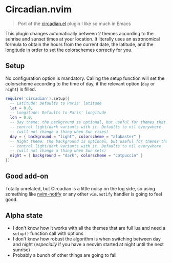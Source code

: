 <!--
SPDX-FileCopyrightText: 2023 Gerry Agbobada <git@gagbo.net>

SPDX-License-Identifier: CC0-1.0
-->

# Circadian.nvim

> Port of the [circadian.el](https://github.com/guidoschmidt/circadian.el) plugin
  I like so much in Emacs


This plugin changes automatically between 2 themes according to the sunrise and
sunset times at your location. It literally uses an astronomical formula to
obtain the hours from the current date, the latitude, and the longitude in order
to set the colorschemes correctly for you.

## Setup

No configuration option is mandatory. Calling the setup function will
set the colorscheme according to the time of day, if the relevant option
(`day` or `night`) is filled.

```lua
require('circadian').setup({
  -- Latitude: Defaults to Paris' latitude
  lat = 0.0,
  -- Longitude: Defaults to Paris' longitude
  lon = 0.0,
  -- Day theme: the background is optional, but useful for themes that
  -- control light/dark variants with it. Defaults to nil everywhere
  -- (will not change a thing when Sun rises)
  day = { background = "light", colorscheme = "alabaster" }
  -- Night theme: the background is optional, but useful for themes that
  -- control light/dark variants with it. Defaults to nil everywhere
  -- (will not change a thing when Sun sets)
  night = { background = "dark", colorscheme = "catpuccin" }
})
```

## Good add-on

Totally unrelated, but Circadian is a little noisy on the log side, so
using something like [nvim-notify](https://github.com/rcarriga/nvim-notify)
or any other `vim.notify` handler is going to feel good.

## Alpha state

- I don't know how it works with all the themes that are full lua and need
  a `setup()` function call with options
- I don't know how robust the algorithm is when switching between day and
  night (_especially_ if you have a neovim started at night until the next sunrise)
- Probably a bunch of other things are going to fail
